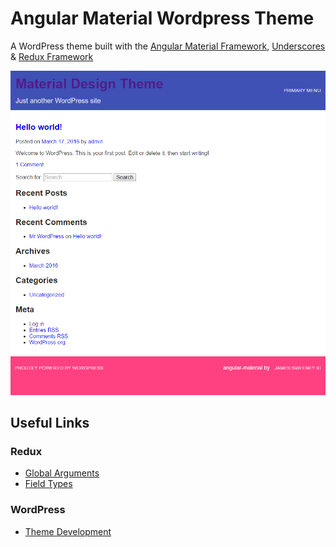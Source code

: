 # Angular Material Wordpress Theme

A WordPress theme built with the [Angular Material Framework](https://material.angularjs.org/), [Underscores](http://underscores.me/) & [Redux Framework](https://reduxframework.com/)

![Screenshot](/screenshot.png "Optional Title")

## Useful Links
### Redux
+ [Global Arguments](https://docs.reduxframework.com/core/arguments/)
+ [Field Types](https://docs.reduxframework.com/category/core/fields/)

### WordPress
+ [Theme Development](https://codex.wordpress.org/Theme_Development)